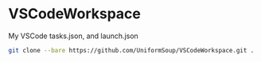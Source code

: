 # VSCodeWorkspace
My VSCode tasks.json, and launch.json

```bash
git clone --bare https://github.com/UniformSoup/VSCodeWorkspace.git . | rm -rf .git
```
